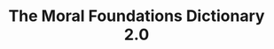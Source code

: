 ---
title: "The Moral Foundations Dictionary 2.0"
layout: default
github:
osf: https://osf.io/ezn37/
---